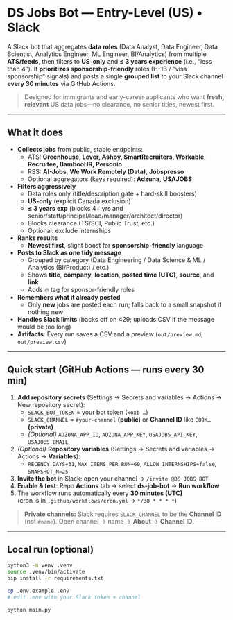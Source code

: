 # DS Jobs Bot — Entry-Level (US) • Slack

A Slack bot that aggregates **data roles** (Data Analyst, Data Engineer, Data Scientist, Analytics Engineer, ML Engineer, BI/Analytics) from multiple **ATS/feeds**, then filters to **US-only** and **≤ 3 years experience** (i.e., “less than 4”). It **prioritizes sponsorship-friendly** roles (H-1B / “visa sponsorship” signals) and posts a single **grouped list** to your Slack channel **every 30 minutes** via GitHub Actions.

> Designed for immigrants and early-career applicants who want **fresh, relevant** US data jobs—no clearance, no senior titles, newest first.

---

## What it does

- **Collects jobs** from public, stable endpoints:
  - ATS: **Greenhouse, Lever, Ashby, SmartRecruiters, Workable, Recruitee, BambooHR, Personio**
  - RSS: **AI-Jobs**, **We Work Remotely (Data)**, **Jobspresso**
  - Optional aggregators (keys required): **Adzuna**, **USAJOBS**
- **Filters aggressively**
  - Data roles only (title/description gate + hard-skill boosters)
  - **US-only** (explicit Canada exclusion)
  - **≤ 3 years exp** (blocks 4+ yrs and senior/staff/principal/lead/manager/architect/director)
  - Blocks clearance (TS/SCI, Public Trust, etc.)
  - Optional: exclude internships
- **Ranks results**
  - **Newest first**, slight boost for **sponsorship-friendly** language
- **Posts to Slack as one tidy message**
  - Grouped by category (Data Engineering / Data Science & ML / Analytics (BI/Product) / etc.)
  - Shows **title**, **company**, **location**, **posted time (UTC)**, **source**, and **link**
  - Adds 🔥 tag for sponsor-friendly roles
- **Remembers what it already posted**
  - Only **new** jobs are posted each run; falls back to a small snapshot if nothing new
- **Handles Slack limits** (backs off on 429; uploads CSV if the message would be too long)
- **Artifacts**: Every run saves a CSV and a preview (`out/preview.md`, `out/preview.csv`)

---

## Quick start (GitHub Actions — runs every 30 min)

1. **Add repository secrets** (Settings → Secrets and variables → Actions → New repository secret):
   - `SLACK_BOT_TOKEN` = your bot token (`xoxb-…`)
   - `SLACK_CHANNEL` = `#your-channel` **(public)** or **Channel ID** like `C09K…` **(private)**
   - *(Optional)* `ADZUNA_APP_ID`, `ADZUNA_APP_KEY`, `USAJOBS_API_KEY`, `USAJOBS_EMAIL`
2. *(Optional)* **Repository variables** (Settings → Secrets and variables → Actions → **Variables**):
   - `RECENCY_DAYS=31`, `MAX_ITEMS_PER_RUN=60`, `ALLOW_INTERNSHIPS=false`, `SNAPSHOT_N=25`
3. **Invite the bot** in Slack: open your channel → `/invite @DS JOBS BOT`
4. **Enable & test**: Repo **Actions** tab → select **ds-job-bot** → **Run workflow**
5. The workflow runs automatically every **30 minutes (UTC)**  
   (cron is in `.github/workflows/cron.yml` → `*/30 * * * *`)

> **Private channels:** Slack requires `SLACK_CHANNEL` to be the **Channel ID** (not `#name`). Open channel → name → **About** → **Channel ID**.

---

## Local run (optional)

```bash
python3 -m venv .venv
source .venv/bin/activate
pip install -r requirements.txt

cp .env.example .env
# edit .env with your Slack token + channel

python main.py
